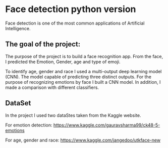 # Face detection python version
Face detection is one of the most common applications of Artificial Intelligence.

## The goal of the project:
The purpose of the project is to build a face recognition app. 
From the face, I predicted the Emotion, Gender, age and type of emoji.

To identify age, gender and race I used a multi-output deep learning model (CNN). The model capable of predicting three distinct outputs. 
For the purpose of recognizing emotions by face I built a CNN model. In addition, I made a comparison with different classifiers.

## DataSet
In the project I used two dataStes taken from the Kaggle website.

For emotion detection:
https://www.kaggle.com/gauravsharma99/ck48-5-emotions

For age, gender and race:
https://www.kaggle.com/jangedoo/utkface-new


